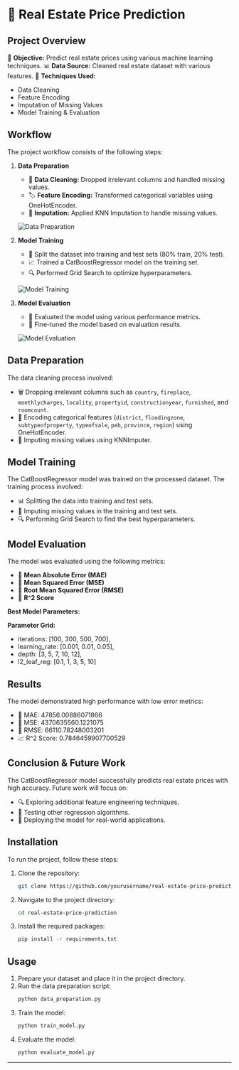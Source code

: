 # 🏡 Real Estate Price Prediction

## Project Overview
🎯 **Objective:** Predict real estate prices using various machine learning techniques.
📊 **Data Source:** Cleaned real estate dataset with various features.
🔧 **Techniques Used:**
- Data Cleaning
- Feature Encoding
- Imputation of Missing Values
- Model Training & Evaluation

## Workflow
The project workflow consists of the following steps:

1. **Data Preparation**
   - 🧹 **Data Cleaning:** Dropped irrelevant columns and handled missing values.
   - 🏷️ **Feature Encoding:** Transformed categorical variables using OneHotEncoder.
   - 🔄 **Imputation:** Applied KNN Imputation to handle missing values.
   
   ![Data Preparation](https://media2.giphy.com/media/v1.Y2lkPTc5MGI3NjExbTZ1cThpN2w3dGY4cXN0bm01dWF3amdnMmQ4MzB4OGkxa2FzenB6NSZlcD12MV9pbnRlcm5hbF9naWZfYnlfaWQmY3Q9Zw/hW8zWb9GKoN6YRreJM/giphy.webp)

2. **Model Training**
   - 🧪 Split the dataset into training and test sets (80% train, 20% test).
   - 📈 Trained a CatBoostRegressor model on the training set.
   - 🔍 Performed Grid Search to optimize hyperparameters.

   ![Model Training](https://media.giphy.com/media/v1.Y2lkPTc5MGI3NjExY3J0eGV4dzhqcnFpNnQ4OXJrbnJyaHN3d3c3bWQ0N2E2a2l4eTF5aCZlcD12MV9naWZzX3NlYXJjaCZjdD1n/d2ZfqZY5eSCR0rza/giphy.gif)

3. **Model Evaluation**
   - 🧮 Evaluated the model using various performance metrics.
   - 🎯 Fine-tuned the model based on evaluation results.

   ![Model Evaluation](https://media.giphy.com/media/v1.Y2lkPTc5MGI3NjExaHVraHBycjhsaTV5M25xZ2c1OTg4MXE3YXRhbTB6YXczOTV2anR2dSZlcD12MV9naWZzX3NlYXJjaCZjdD1n/Lk5BzpifzeI3KYm7n0/giphy.gif)

## Data Preparation
The data cleaning process involved:
- 🗑️ Dropping irrelevant columns such as `country`, `fireplace`, `monthlycharges`, `locality`, `propertyid`, `constructionyear`, `furnished`, and `roomcount`.
- 🔄 Encoding categorical features (`district`, `floodingzone`, `subtypeofproperty`, `typeofsale`, `peb`, `province`, `region`) using OneHotEncoder.
- 🔧 Imputing missing values using KNNImputer.

## Model Training
The CatBoostRegressor model was trained on the processed dataset. The training process involved:
- 📊 Splitting the data into training and test sets.
- 🔄 Imputing missing values in the training and test sets.
- 🔍 Performing Grid Search to find the best hyperparameters.

## Model Evaluation
The model was evaluated using the following metrics:
- 📏 **Mean Absolute Error (MAE)**
- 📏 **Mean Squared Error (MSE)**
- 📏 **Root Mean Squared Error (RMSE)**
- 📏 **R^2 Score**

**Best Model Parameters:**

**Parameter Grid:**

- iterations: [100, 300, 500, 700],
- learning_rate: [0.001, 0.01, 0.05],
- depth: [3, 5, 7, 10, 12],
- l2_leaf_reg: [0.1, 1, 3, 5, 10]


## Results

The model demonstrated high performance with low error metrics:

- 📏 MAE: 47856.00886071866
- 📏 MSE: 4370635560.1221075
- 📏 RMSE: 66110.78248003201
- 📈 R^2 Score: 0.7846459907700529

## Conclusion & Future Work
The CatBoostRegressor model successfully predicts real estate prices with high accuracy. Future work will focus on:
- 🔍 Exploring additional feature engineering techniques.
- 🧪 Testing other regression algorithms.
- 🚀 Deploying the model for real-world applications.

## Installation
To run the project, follow these steps:

1. Clone the repository:
    ```sh
    git clone https://github.com/yourusername/real-estate-price-prediction.git
    ```
2. Navigate to the project directory:
    ```sh
    cd real-estate-price-prediction
    ```
3. Install the required packages:
    ```sh
    pip install -r requirements.txt
    ```

## Usage
1. Prepare your dataset and place it in the project directory.
2. Run the data preparation script:
    ```sh
    python data_preparation.py
    ```
3. Train the model:
    ```sh
    python train_model.py
    ```
4. Evaluate the model:
    ```sh
    python evaluate_model.py
    ```

---

